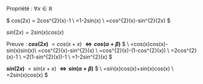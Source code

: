 Propriété : $\forall x\in \mathbb{R}$

$
cos(2x) = 2cos^{2}(x)-1 \\
=1-2sin(x) \\
=cos^{2}(x)-sin^{2}(2x)
$

$sin(2x)=2sin(x)cos(x)$

Preuve : **$cos(2x)$**
$=cos(x+x)$ **$\iff cos(\alpha+\beta)$**
$ \\
=cos(x)cos(x)-sin(x)sin(x)\\
=cos^{2}(x)-sin^{2}(x) \\
=cos^{2}(x)-(1-cos^{2}(x)) \\
=2cos^{2}(x)-1 \\
=2(1-sin^{2}(x))-1 \\
=1-2sin^{2}(x)
$

**$sin(2x)$**
$=sin(x+x)$ **$\iff sin(\alpha+\beta)$**
$ \\
=sin(x)cos(x)+sin(x)cos(x) \\
=2sin(x)cos(x)
$